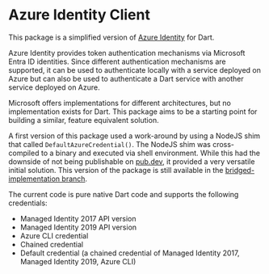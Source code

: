 # Azure Identity Client

This package is a simplified version of [Azure Identity](https://www.npmjs.com/package/@azure/identity) for Dart.

Azure Identity provides token authentication mechanisms via Microsoft Entra ID identities. Since different authentication mechanisms are supported, it can be used to authenticate locally with a service deployed on Azure but can also be used to authenticate a Dart service with another service deployed on Azure.

Microsoft offers implementations for different architectures, but no implementation exists for Dart. This package aims to be a starting point for building a similar, feature equivalent solution.

A first version of this package used a work-around by using a NodeJS shim that called `DefaultAzureCredential()`. The NodeJS shim was cross-compiled to a binary and executed via shell environment. While this had the downside of not being publishable on [pub.dev](https://pub.dev), it provided a very versatile initial solution. This version of the package is still available in the [bridged-implementation branch](https://github.com/evoleen/azure_identity/tree/bridged-implementation).

The current code is pure native Dart code and supports the following credentials:
- Managed Identity 2017 API version
- Managed Identity 2019 API version
- Azure CLI credential
- Chained credential
- Default credential (a chained credential of Managed Identity 2017, Managed Identity 2019, Azure CLI)
